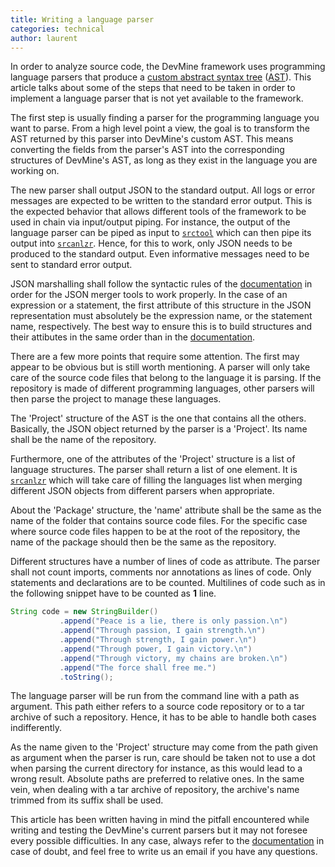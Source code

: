 ```yaml
---
title: Writing a language parser
categories: technical
author: laurent
---
```


In order to analyze source code, the DevMine framework uses programming language
parsers that produce a
[custom abstract syntax tree](http://godoc.org/github.com/DevMine/srcanlzr/src)
([AST](http://en.wikipedia.org/wiki/Abstract_syntax_tree)). This article talks
about some of the steps that need to be taken in order to implement a language
parser that is not yet available to the framework.

The first step is usually finding a parser for the programming language you want
to parse. From a high level point a view, the goal is to transform the AST
returned by this parser into DevMine's custom AST. This means converting the
fields from the parser's AST into the corresponding structures of DevMine's AST,
as long as they exist in the language you are working on.

The new parser shall output JSON to the standard output. All logs or error
messages are expected to be written to the standard error output. This is the
expected behavior that allows different tools of the framework to be used in
chain via input/output piping. For instance, the output of the language parser
can be piped as input to [`srctool`](/doc/srctool) which can then pipe its
output into [`srcanlzr`](/doc/srcanlzr). Hence, for this to work, only JSON
needs to be produced to the standard output. Even informative messages need to
be sent to standard error output.

JSON marshalling shall follow the syntactic rules of the
[documentation](http://godoc.org/github.com/DevMine/srcanlzr/src) in order for
the JSON merger tools to work properly. In the case of an expression or a
statement, the first attribute of this structure in the JSON representation must
absolutely be the expression name, or the statement name, respectively. The best
way to ensure this is to build structures and their attibutes in the same order
than in the [documentation](http://godoc.org/github.com/DevMine/srcanlzr/src).

There are a few more points that require some attention. The first may appear to
be obvious but is still worth mentioning. A parser will only take care of the
source code files that belong to the language it is parsing. If the repository
is made of different programming languages, other parsers will then parse the
project to manage these languages.

The 'Project' structure of the AST is the one that contains all the others.
Basically, the JSON object returned by the parser is a 'Project'. Its name shall
be the name of the repository.

Furthermore, one of the attributes of the 'Project' structure is a list of
language structures. The parser shall return a list of one element. It is
[`srcanlzr`](/doc/srcanlzr) which will take care of filling the languages list
when merging different JSON objects from different parsers when appropriate.

About the 'Package' structure, the 'name' attribute shall be the same as the
name of the folder that contains source code files. For the specific case where
source code files happen to be at the root of the repository, the name of the
package should then be the same as the repository.

Different structures have a number of lines of code as attribute. The parser
shall not count imports, comments nor annotations as lines of code. Only
statements and declarations are to be counted. Multilines of code such as in the
following snippet have to be counted as **1** line.

```java
String code = new StringBuilder()
           .append("Peace is a lie, there is only passion.\n")
           .append("Through passion, I gain strength.\n")
           .append("Through strength, I gain power.\n")
           .append("Through power, I gain victory.\n")
           .append("Through victory, my chains are broken.\n")
           .append("The force shall free me.")
           .toString();
```

The language parser will be run from the command line with a path as argument.
This path either refers to a source code repository or to a tar archive of such
a repository. Hence, it has to be able to handle both cases indifferently.

As the name given to the 'Project' structure may come from the path given as
argument when the parser is run, care should be taken not to use a dot when
parsing the current directory for instance, as this would lead to a wrong
result. Absolute paths are preferred to relative ones. In the same vein, when
dealing with a tar archive of repository, the archive's name trimmed from its
suffix shall be used.

This article has been written having in mind the pitfall encountered while
writing and testing the DevMine's current parsers but it may not foresee every
possible difficulties. In any case, always refer to the
[documentation](http://godoc.org/github.com/DevMine/srcanlzr/src) in case of
doubt, and feel free to write us an email if you have any questions.
